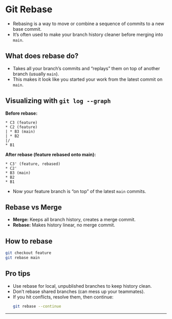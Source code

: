 # Git Rebase

- Rebasing is a way to move or combine a sequence of commits to a new base commit.
- It’s often used to make your branch history cleaner before merging into `main`.

## What does rebase do?
- Takes all your branch’s commits and “replays” them on top of another branch (usually `main`).
- This makes it look like you started your work from the latest commit on `main`.

## Visualizing with `git log --graph`

**Before rebase:**
```
* C3 (feature)
* C2 (feature)
| * B3 (main)
| * B2
|/
* B1
```

**After rebase (feature rebased onto main):**
```
* C3' (feature, rebased)
* C2'
* B3 (main)
* B2
* B1
```
- Now your feature branch is “on top” of the latest `main` commits.

## Rebase vs Merge
- **Merge:** Keeps all branch history, creates a merge commit.
- **Rebase:** Makes history linear, no merge commit.

## How to rebase
```bash
git checkout feature
git rebase main
```

## Pro tips
- Use rebase for local, unpublished branches to keep history clean.
- Don’t rebase shared branches (can mess up your teammates).
- If you hit conflicts, resolve them, then continue:
  ```bash
  git rebase --continue
  ```

---

